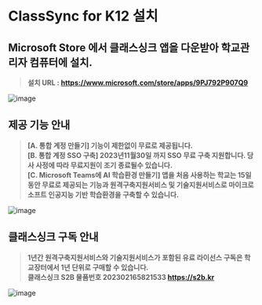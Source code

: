 # ClassSync for K12 설치
## Microsoft Store 에서 클래스싱크 앱을 다운받아 학교관리자 컴퓨터에 설치.  
> **설치 URL : https://www.microsoft.com/store/apps/9PJ792P907Q9**     

![image](https://github.com/ClassSync/K12/assets/16409151/c86317ce-dab3-479f-8744-e9bc42c739f1)

## 제공 기능 안내  
> **[A. 통합 계정 만들기] 기능이 제한없이 무료로 제공됩니다.**  
> **[B. 통합 계정 SSO 구축] 2023년11월30일 까지 SSO 무료 구축 지원합니다. 당사 사정에 따라 무료지원이 조기 종료될수 있습니다.**  
> **[C. Microsoft Teams에 AI 학습환경 만들기] 앱을 처음 사용하는 학교는 15일 동안 무료로 제공되는 기능과 원격구축지원서비스 및 기술지원서비스로 마이크로소프트 인공지능 기반 학습환경을 구축할 수 있습니다.**
  
![image](https://github.com/ClassSync/K12/assets/16409151/622fffdd-c1f9-4f89-9919-6c7c15f16439)

## 클래스싱크 구독 안내
> **1년간 원격구축지원서비스와 기술지원서비스가 포함된 유료 라이선스 구독은 학교장터에서 1년 단위로 구매할 수 있습니다.**  
> **클래스싱크 S2B 물품번호 202302165821533 https://s2b.kr**

![image](https://github.com/ClassSync/K12/assets/16409151/7fe5d802-4655-4235-8513-155c916c1d2e)
